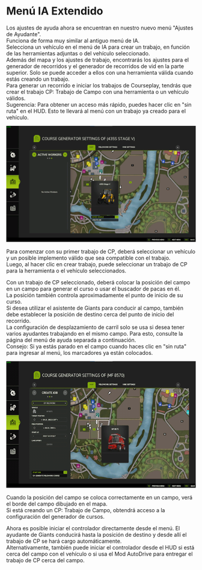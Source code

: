 # Menú IA Extendido
  
Los ajustes de ayuda ahora se encuentran en nuestro nuevo menú "Ajustes de Ayudante".  
Funciona de forma muy similar al antiguo menú de IA.  
Selecciona un vehículo en el menú de IA para crear un trabajo, en función de las herramientas adjuntas o del vehículo seleccionado.  
Además del mapa y los ajustes de trabajo, encontrarás los ajustes para el generador de recorridos y el generador de recorridos de vid en la parte superior. Solo se puede acceder a ellos con una herramienta válida cuando estás creando un trabajo.  
Para generar un recorrido e iniciar los trabajos de Courseplay, tendrás que crear el trabajo CP: Trabajo de Campo con una herramienta o un vehículo válidos.  
Sugerencia: Para obtener un acceso más rápido, puedes hacer clic en "sin ruta" en el HUD. Esto te llevará al menú con un trabajo ya creado para el vehículo.  


![Image](../assets/images/startjobmenuhelp_0_0_1024_895.png)

  
Para comenzar con su primer trabajo de CP, deberá seleccionar un vehículo y un posible implemento válido que sea compatible con el trabajo.  
Luego, al hacer clic en crear trabajo, puede seleccionar un trabajo de CP para la herramienta o el vehículo seleccionados.  


  
Con un trabajo de CP seleccionado, deberá colocar la posición del campo en un campo para generar el curso o usar el buscador de pacas en él.  
La posición también controla aproximadamente el punto de inicio de su curso.  
Si desea utilizar el asistente de Giants para conducir al campo, también debe establecer la posición de destino cerca del punto de inicio del recorrido.  
La configuración de desplazamiento de carril solo se usa si desea tener varios ayudantes trabajando en el mismo campo. Para esto, consulte la página del menú de ayuda separada a continuación.  
Consejo: Si ya estás parado en el campo cuando haces clic en "sin ruta" para ingresar al menú, los marcadores ya están colocados.  


![Image](../assets/images/readyjobmenuhelp_0_0_765_510.png)

  
Cuando la posición del campo se coloca correctamente en un campo, verá el borde del campo dibujado en el mapa.  
Si está creando un CP: Trabajo de Campo, obtendrá acceso a la configuración del generador de cursos.  


  
Ahora es posible iniciar el controlador directamente desde el menú. El ayudante de Giants conducirá hasta la posición de destino y desde allí el trabajo de CP se hará cargo automáticamente.  
Alternativamente, también puede iniciar el controlador desde el HUD si está cerca del campo con el vehículo o si usa el Mod AutoDrive para entregar el trabajo de CP cerca del campo.  



